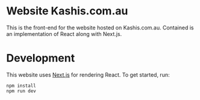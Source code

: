 # Website Kashis.com.au

This is the front-end for the website hosted on Kashis.com.au. Contained is an implementation of React along with Next.js.

# Development

This website uses [Next.js](https://github.com/zeit/next.js/) for rendering React. To get started, run:

```
npm install
npm run dev
```
